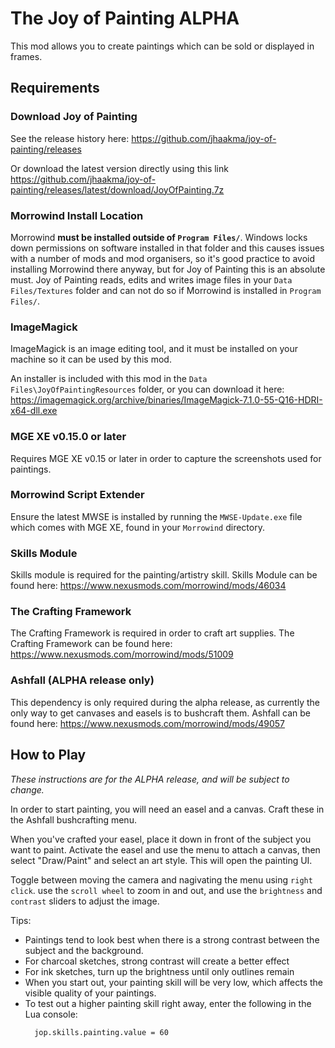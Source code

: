 # The Joy of Painting ALPHA
This mod allows you to create paintings which can be sold or displayed in frames.

## Requirements ##

### Download Joy of Painting

See the release history here: https://github.com/jhaakma/joy-of-painting/releases

Or download the latest version directly using this link https://github.com/jhaakma/joy-of-painting/releases/latest/download/JoyOfPainting.7z

### Morrowind Install Location
Morrowind **must be installed outside of `Program Files/`**. Windows locks down permissions on software installed in that folder and this causes issues with a number of mods and mod organisers, so it's good practice to avoid installing Morrowind there anyway, but for Joy of Painting this is an absolute must. Joy of Painting reads, edits and writes image files in your `Data Files/Textures` folder and can not do so if Morrowind is installed in `Program Files/`.

### ImageMagick
ImageMagick is an image editing tool, and it must be installed on your machine so it can be used by this mod.

An installer is included with this mod in the `Data Files\JoyOfPaintingResources` folder, or you can download it here: https://imagemagick.org/archive/binaries/ImageMagick-7.1.0-55-Q16-HDRI-x64-dll.exe

### MGE XE v0.15.0 or later
Requires MGE XE v0.15 or later in order to capture the screenshots used for paintings.

### Morrowind Script Extender
Ensure the latest MWSE is installed by running the `MWSE-Update.exe` file which comes with MGE XE, found in your `Morrowind` directory.

### Skills Module
Skills module is required for the painting/artistry skill.
Skills Module can be found here: https://www.nexusmods.com/morrowind/mods/46034

### The Crafting Framework
The Crafting Framework is required in order to craft art supplies.
The Crafting Framework can be found here: https://www.nexusmods.com/morrowind/mods/51009

### Ashfall (ALPHA release only)
This dependency is only required during the alpha release, as currently the only way to get canvases and easels is to bushcraft them.
Ashfall can be found here: https://www.nexusmods.com/morrowind/mods/49057


## How to Play

*These instructions are for the ALPHA release, and will be subject to change.*

In order to start painting, you will need an easel and a canvas. Craft these in the Ashfall bushcrafting menu.

When you've crafted your easel, place it down in front of the subject you want to paint. Activate the easel and use the menu to attach a canvas, then select "Draw/Paint" and select an art style. This will open the painting UI.

Toggle between moving the camera and nagivating the menu using `right click`. use the `scroll wheel` to zoom in and out, and use the `brightness` and `contrast` sliders to adjust the image.

Tips:
- Paintings tend to look best when there is a strong contrast between the subject and the background.
- For charcoal sketches, strong contrast will create a better effect
- For ink sketches, turn up the brightness until only outlines remain
- When you start out, your painting skill will be very low, which affects the visible quality of your paintings.
- To test out a higher painting skill right away, enter the following in the Lua console:
    ```
      jop.skills.painting.value = 60
    ```
